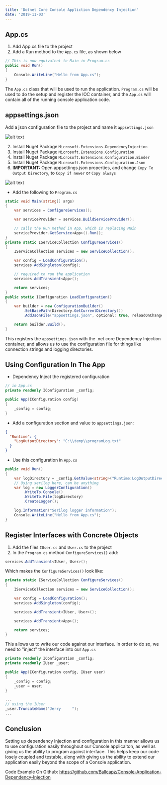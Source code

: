```yaml
---
title: 'Dotnet Core Console Appliction Dependency Injection'
date: '2019-11-03'
---
```


## App.cs

1. Add App.cs file to the project
2. Add a Run method to the `App.cs` file, as shown below

```cs
// This is now equivalent to Main in Program.cs
public void Run()
{
    Console.WriteLine("Hello from App.cs");
}
```

The `App.cs` class that will be used to run the application.
`Program.cs` will be used to do the setup and register the IOC container, and the `App.cs` will contain all of the running console application code.

## appsettings.json

Add a json configuration file to the project and name it `appsettings.json`

![alt text](https://i.postimg.cc/1znMBd0H/add-appsettings.png 'Add appsettings.json in VS 2019')

2. Install Nuget Package `Microsoft.Extensions.DependencyInjection`
3. Install Nuget Package `Microsoft.Extensions.Configuration`
4. Install Nuget Package `Microsoft.Extensions.Configuration.Binder`
5. Install Nuget Package `Microsoft.Extensions.Configuration.Json`
6. **IMPORTANT:** Open appsettings.json properties, and change `Copy To Output Directory`, to `Copy if newer` or `Copy always`

![alt text](https://i.postimg.cc/MprdywBH/important-appsettings-properties-copy-to-output.png 'Change appsettings.json file properties to copy to output directory')

- Add the following to `Program.cs`

```cs
static void Main(string[] args)
{
    var services = ConfigureServices();

    var serviceProvider = services.BuildServiceProvider();

    // calls the Run method in App, which is replacing Main
    serviceProvider.GetService<App>().Run();
}
private static IServiceCollection ConfigureServices()
{
    IServiceCollection services = new ServiceCollection();

    var config = LoadConfiguration();
    services.AddSingleton(config);

    // required to run the application
    services.AddTransient<App>();

    return services;
}
public static IConfiguration LoadConfiguration()
{
    var builder = new ConfigurationBuilder()
        .SetBasePath(Directory.GetCurrentDirectory())
        .AddJsonFile("appsettings.json", optional: true, reloadOnChange: true);

    return builder.Build();
}
```

This registers the `appsettings.json` with the .net core Dependency Injection container, and allows us to use the configuration file for things like connection strings and logging directories.

## Using Configuration In The App

- Dependency Inject the registered configuration

```cs
// in App.cs
private readonly IConfiguration _config;
```

```cs
public App(IConfiguration config)
{
    _config = config;
}
```

- Add a configuration section and value to `appsettings.json`:

```json
{
  "Runtime": {
    "LogOutputDirectory": "C:\\temp\\programLog.txt"
  }
}
```

- Use this configuration in `App.cs`

```cs
public void Run()
{
    var logDirectory = _config.GetValue<string>("Runtime:LogOutputDirectory");
    // Using serilog here, can be anything
    var log = new LoggerConfiguration()
        .WriteTo.Console()
        .WriteTo.File(logDirectory)
        .CreateLogger();

    log.Information("Serilog logger information");
    Console.WriteLine("Hello from App.cs");
}
```

## Register Interfaces with Concrete Objects

1. Add the files `IUser.cs` and `User.cs` to the project
2. In the `Program.cs` method `ConfigureServices()` add:

```cs
services.AddTransient<IUser, User>();
```

Which makes the `ConfigureServices()` look like:

```cs
private static IServiceCollection ConfigureServices()
{
    IServiceCollection services = new ServiceCollection();

    var config = LoadConfiguration();
    services.AddSingleton(config);

    services.AddTransient<IUser, User>();

    services.AddTransient<App>();

    return services;
}
```

This allows us to write our code against our interface. In order to do so, we need to "inject" the interface into our `App.cs`

```cs
private readonly IConfiguration _config;
private readonly IUser _user;

public App(IConfiguration config, IUser user)
{
    _config = config;
    _user = user;
}

...
// using the IUser
_user.TruncateName("Jerry     ");
...
```

## Conclusion

Setting up dependency injection and configuration in this manner allows us to use configuration easily throughout our Console applicaiton, as well as giving us the ability to program against interface. This helps keep our code losely coupled and testable, along with giving us the ability to extend our application easily beyond the scope of a Console application.

Code Example On Github:
https://github.com/Ballcapz/Console-Application-Dependency-Injection
